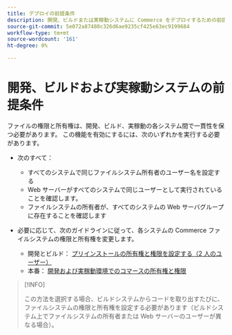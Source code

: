 ```yaml
---
title: デプロイの前提条件
description: 開発、ビルドまたは実稼動システムに Commerce をデプロイするための前提条件のリストを参照してください。
source-git-commit: 5e072a87480c326d6ae9235cf425e63ec9199684
workflow-type: tm+mt
source-wordcount: '161'
ht-degree: 0%

---
```



# 開発、ビルドおよび実稼動システムの前提条件

ファイルの権限と所有権は、開発、ビルド、実稼動の各システム間で一貫性を保つ必要があります。 この機能を有効にするには、次のいずれかを実行する必要があります。

- 次のすべて：

   - すべてのシステムで同じファイルシステム所有者のユーザー名を設定する
   - Web サーバーがすべてのシステムで同じユーザーとして実行されていることを確認します。
   - ファイルシステムの所有者が、すべてのシステムの Web サーバグループに存在することを確認します

- 必要に応じて、次のガイドラインに従って、各システムの Commerce ファイルシステムの権限と所有権を変更します。

   - 開発とビルド： [プリインストールの所有権と権限を設定する（2 人のユーザー）](file-system-permissions.md#set-up-two-owners-for-default-or-developer-mode)
   - 本番： [開発および実稼動環境でのコマースの所有権と権限](file-system-permissions.md)

>[!INFO]
>
>この方法を選択する場合、ビルドシステムからコードを取り出すたびに、ファイルシステムの権限と所有権を設定する必要があります（ビルドシステム上でファイルシステムの所有者または Web サーバーのユーザーが異なる場合）。
